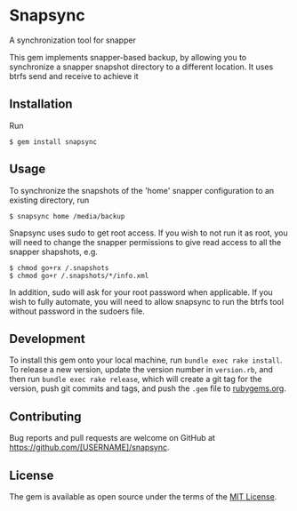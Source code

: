 # Snapsync

A synchronization tool for snapper

This gem implements snapper-based backup, by allowing you to synchronize a
snapper snapshot directory to a different location. It uses btrfs send and
receive to achieve it

## Installation

Run

    $ gem install snapsync

## Usage

To synchronize the snapshots of the 'home' snapper configuration to an existing
directory, run

    $ snapsync home /media/backup

Snapsync uses sudo to get root access. If you wish to not run it as root, you
will need to change the snapper permissions to give read access to all the
snapper shapshots, e.g.

    $ chmod go+rx /.snapshots
    $ chmod go+r /.snapshots/*/info.xml

In addition, sudo will ask for your root password when applicable. If you wish
to fully automate, you will need to allow snapsync to run the btrfs tool without
password in the sudoers file.

## Development

To install this gem onto your local machine, run `bundle exec rake install`. To release a new version, update the version number in `version.rb`, and then run `bundle exec rake release`, which will create a git tag for the version, push git commits and tags, and push the `.gem` file to [rubygems.org](https://rubygems.org).

## Contributing

Bug reports and pull requests are welcome on GitHub at https://github.com/[USERNAME]/snapsync.

## License

The gem is available as open source under the terms of the [MIT License](http://opensource.org/licenses/MIT).


